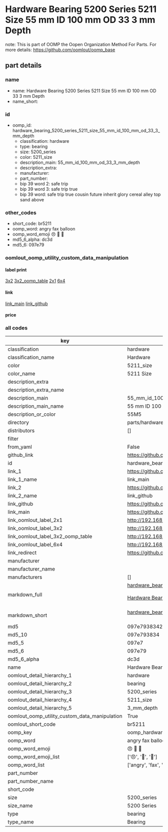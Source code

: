 # Hardware Bearing 5200 Series 5211 Size 55 mm ID 100 mm OD 33 3 mm Depth  

note: This is part of OOMP the Oopen Organization Method For Parts. For more details: https://github.com/oomlout/oomp_base

##  part details
  







### name
* name: Hardware Bearing 5200 Series 5211 Size 55 mm ID 100 mm OD 33 3 mm Depth
* name_short: 
### id
* oomp_id: hardware_bearing_5200_series_5211_size_55_mm_id_100_mm_od_33_3_mm_depth
  * classification: hardware
  * type: bearing
  * size: 5200_series
  * color: 5211_size
  * description_main: 55_mm_id_100_mm_od_33_3_mm_depth
  * description_extra: 
  * manufacturer: 
  * part_number: 
  * bip 39 word 2: safe trip
  * bip 39 word 3: safe trip true
  * bip 39 word: safe trip true cousin future inherit glory cereal alley top sand above

### other_codes
* short_code: br5211
* oomp_word: angry fax balloon
* oomp_word_emoji :angry: :fax: :balloon:
* md5_6_alpha: dc3d
* md5_6: 097e79






### oomlout_oomp_utility_custom_data_manipulation
#### label print
[3x2](http://192.168.1.245:1112/?label=oomp%20dc3d)
[3x2_oomp_table](http://192.168.1.108:1112/?label=oomp%20dc3d)
[2x1](http://192.168.1.242:1112/?label=oomp%20dc3d)
[6x4](http://192.168.1.55:1112/?label=oomp%20dc3d)    

#### link

[link_main](https://github.com/oomlout/oomlout_oomp_version_1_messy/tree/main/parts/hardware_bearing_5200_series_5211_size_55_mm_id_100_mm_od_33_3_mm_depth) [link_github](https://github.com/oomlout/oomlout_oomp_version_1_messy/tree/main/parts/hardware_bearing_5200_series_5211_size_55_mm_id_100_mm_od_33_3_mm_depth)                             

#### price







### all codes 
| key | value |  
| --- | --- |  
| classification | hardware |  
| classification_name | Hardware |  
| color | 5211_size |  
| color_name | 5211 Size |  
| description_extra |  |  
| description_extra_name |  |  
| description_main | 55_mm_id_100_mm_od_33_3_mm_depth |  
| description_main_name | 55 mm ID 100 mm OD 33 3 mm Depth |  
| description_or_color | 55M5 |  
| directory | parts/hardware_bearing_5200_series_5211_size_55_mm_id_100_mm_od_33_3_mm_depth |  
| distributors | [] |  
| filter |  |  
| from_yaml | False |  
| github_link | https://github.com/oomlout/oomlout_oomp_part_src/tree/main/parts/hardware_bearing_5200_series_5211_size_55_mm_id_100_mm_od_33_3_mm_depth |  
| id | hardware_bearing_5200_series_5211_size_55_mm_id_100_mm_od_33_3_mm_depth |  
| link_1 | https://github.com/oomlout/oomlout_oomp_version_1_messy/tree/main/parts/hardware_bearing_5200_series_5211_size_55_mm_id_100_mm_od_33_3_mm_depth |  
| link_1_name | link_main |  
| link_2 | https://github.com/oomlout/oomlout_oomp_version_1_messy/tree/main/parts/hardware_bearing_5200_series_5211_size_55_mm_id_100_mm_od_33_3_mm_depth |  
| link_2_name | link_github |  
| link_github | https://github.com/oomlout/oomlout_oomp_version_1_messy/tree/main/parts/hardware_bearing_5200_series_5211_size_55_mm_id_100_mm_od_33_3_mm_depth |  
| link_main | https://github.com/oomlout/oomlout_oomp_version_1_messy/tree/main/parts/hardware_bearing_5200_series_5211_size_55_mm_id_100_mm_od_33_3_mm_depth |  
| link_oomlout_label_2x1 | http://192.168.1.242:1112/?label=oomp%20dc3d |  
| link_oomlout_label_3x2 | http://192.168.1.245:1112/?label=oomp%20dc3d |  
| link_oomlout_label_3x2_oomp_table | http://192.168.1.108:1112/?label=oomp%20dc3d |  
| link_oomlout_label_6x4 | http://192.168.1.55:1112/?label=oomp%20dc3d |  
| link_redirect | https://github.com/oomlout/oomlout_oomp_version_1_messy/tree/main/parts/hardware_bearing_5200_series_5211_size_55_mm_id_100_mm_od_33_3_mm_depth |  
| manufacturer |  |  
| manufacturer_name |  |  
| manufacturers | [] |  
| markdown_full | [hardware_bearing_5200_series_5211_size_55_mm_id_100_mm_od_33_3_mm_depth](none)<br>[](none)<br>[Hardware Bearing 5200 Series 5211 Size 55 Mm Id 100 Mm Od 33 3 Mm Depth](none)<br><br> |  
| markdown_short | [hardware_bearing_5200_series_5211_size_55_mm_id_100_mm_od_33_3_mm_depth](none)<br><br> |  
| md5 | 097e793834258c71cf2f4317d2ba35f0 |  
| md5_10 | 097e793834 |  
| md5_5 | 097e7 |  
| md5_6 | 097e79 |  
| md5_6_alpha | dc3d |  
| name | Hardware Bearing 5200 Series 5211 Size 55 mm ID 100 mm OD 33 3 mm Depth |  
| oomlout_detail_hierarchy_1 | hardware |  
| oomlout_detail_hierarchy_2 | bearing |  
| oomlout_detail_hierarchy_3 | 5200_series |  
| oomlout_detail_hierarchy_4 | 5211_size |  
| oomlout_detail_hierarchy_5 | 3_mm_depth |  
| oomlout_oomp_utility_custom_data_manipulation | True |  
| oomlout_short_code | br5211 |  
| oomp_key | oomp_hardware_bearing_5200_series_5211_size_55_mm_id_100_mm_od_33_3_mm_depth |  
| oomp_word | angry fax balloon |  
| oomp_word_emoji | :angry: :fax: :balloon: |  
| oomp_word_emoji_list | [':angry:', ':fax:', ':balloon:'] |  
| oomp_word_list | ['angry', 'fax', 'balloon'] |  
| part_number |  |  
| part_number_name |  |  
| short_code |  |  
| size | 5200_series |  
| size_name | 5200 Series |  
| type | bearing |  
| type_name | Bearing |  
